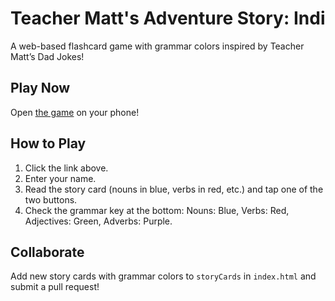 # Teacher Matt's Adventure Story: Indi
A web-based flashcard game with grammar colors inspired by Teacher Matt’s Dad Jokes!

## Play Now
Open [the game](https://Mattchow73.github.io/IndiAdventure) on your phone!

## How to Play
1. Click the link above.
2. Enter your name.
3. Read the story card (nouns in blue, verbs in red, etc.) and tap one of the two buttons.
4. Check the grammar key at the bottom: Nouns: Blue, Verbs: Red, Adjectives: Green, Adverbs: Purple.

## Collaborate
Add new story cards with grammar colors to `storyCards` in `index.html` and submit a pull request!

